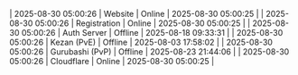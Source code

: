 | 2025-08-30 05:00:26 | Website | Online | 2025-08-30 05:00:25 |
| 2025-08-30 05:00:26 | Registration | Online | 2025-08-30 05:00:25 |
| 2025-08-30 05:00:26 | Auth Server | Offline | 2025-08-18 09:33:31 |
| 2025-08-30 05:00:26 | Kezan (PvE) | Offline | 2025-08-03 17:58:02 |
| 2025-08-30 05:00:26 | Gurubashi (PvP) | Offline | 2025-08-23 21:44:06 |
| 2025-08-30 05:00:26 | Cloudflare | Online | 2025-08-30 05:00:25 |
